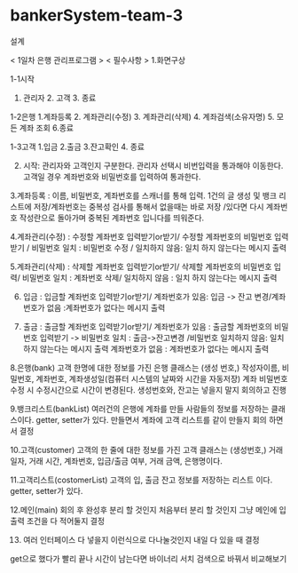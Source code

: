 # bankerSystem-team-3
설계
 
< 1일차 은행 관리프로그램 > < 필수사항 >
1.화면구상

1-1시작
  1. 관리자 2. 고객 3. 종료

1-2은행
  1.계좌등록 2. 계좌관리(수정) 3. 계좌관리(삭제) 4. 계좌검색(소유자명) 5. 모든 계좌 조회 6.종료

1-3고객
  1.입금 2.출금 3.잔고확인 4. 종료 
  
2. 시작: 관리자와 고객인지 구분한다. 관리자 선택시 비번입력을 통과해야 이동한다. 고객일 경우 계좌번호와 비밀번호를 입력하여 통과한다.

3.계좌등록 : 이름, 비밀번호, 계좌번호를 스캐너를 통해 입력. 1건의 글 생성 및 뱅크 리스트에 저장/계좌번호는 중복성 검사를 통해서 없을때는 바로 저장 /있다면 다시 계좌번호 작성란으로 돌아가며 중복된 계좌번호 입니다를 띄워준다.
          
4.계좌관리(수정) : 수정할 계좌번호 입력받기or받기/ 수정할 계좌번호의 비밀번호 입력받기 / 비밀번호 일치 : 비밀번호 수정 / 일치하지 않음:  일치 하지 않는다는 메시지 출력

5.계좌관리(삭제) : 삭제할 계좌번호 입력받기or받기/ 삭제할 계좌번호의 비밀번호 입력/ 비밀번호 일치 : 계좌번호 삭제/ 일치하지 않음 : 일치 하지 않는다는 메시지 출력

6. 입금 : 입금할 계좌번호 입력받기or받기/ 계좌번호가 있음: 입금 -> 잔고 변경/계좌번호가 없음 :계좌번호가 없다는 메시지 출력

7. 출금 : 출금할 계좌번호 입력받기or받기/ 
계좌번호가 있음 : 출금할 계좌번호의 비밀번호 입력받기 -> 비밀번호 일치 :  출금->잔고변경  /비밀번호 일치하지 않음: 일치 하지 않는다는 메시지 출력
계좌번호가 없음 : 계좌번호가 없다는 메시지 출력

8.은행(bank) 고객 한명에 대한 정보를 가진 은행 클래스는 (생성 번호,) 작성자이름, 비밀번호, 계좌번호, 계좌생성일(컴퓨터 시스템의 날짜와 시간을 자동저장) 계좌 비밀번호 수정 시 수정시간으로 시간이 변경된다.
생성번호와, 잔고는 넣을지 말지 회의하고 진행

9.뱅크리스트(bankList) 여러건의 은행에 계좌를 만들 사람들의 정보를 저장하는 클래스이다. getter, setter가 있다.
만들면서 계좌에 고객 리스트를 같이 만들지 회의 하면서 결정

10.고객(customer) 고객의 한 줄에 대한 정보를 가진 고객 클래스는 (생성번호,) 거래 일자, 거래 시간, 계좌번호, 입금/출금 여부, 거래 금액, 은행명이다.

11.고객리스트(costomerList) 고객의 입, 출금 잔고 정보를 저장하는 리스트 이다. getter, setter가 있다.

12.메인(main) 회의 후 완성후 분리 할 것인지 처음부터 분리 할 것인지 그냥 메인에 입출력 조건을 다 적어둘지 결정

13. 여러 인터페이스 다 넣을지 이런식으로 다나눌것인지 내일 다 있을 때 결정

get으로 했다가 빨리 끝나 시간이 남는다면 바이너리 서치 검색으로 바꿔서 비교해보기
